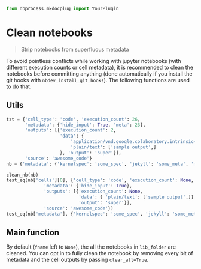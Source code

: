<!-- WARNING: THIS FILE WAS AUTOGENERATED! DO NOT EDIT! -->
<div class="codecell" markdown="1">
<div class="input_area" markdown="1">


```python
from nbprocess.mkdocplug import YourPlugin
```

</div>

</div>

# Clean notebooks

> Strip notebooks from superfluous metadata

To avoid pointless conflicts while working with jupyter notebooks (with different execution counts or cell metadata), it is recommended to clean the notebooks before committing anything (done automatically if you install the git hooks with `nbdev_install_git_hooks`). The following functions are used to do that.

## Utils
<div class="codecell" markdown="1">
<div class="input_area" markdown="1">


```python
tst = {'cell_type': 'code', 'execution_count': 26,
       'metadata': {'hide_input': True, 'meta': 23},
       'outputs': [{'execution_count': 2,
                    'data': {
                        'application/vnd.google.colaboratory.intrinsic+json': {'type': 'string'},
                        'plain/text': ['sample output',]
                    }, 'output': 'super'}],
       'source': 'awesome_code'}
nb = {'metadata': {'kernelspec': 'some_spec', 'jekyll': 'some_meta', 'meta': 37}, 'cells': [tst]}

clean_nb(nb)
test_eq(nb['cells'][0], {'cell_type': 'code', 'execution_count': None,
              'metadata': {'hide_input': True},
              'outputs': [{'execution_count': None, 
                           'data': { 'plain/text': ['sample output',]},
                           'output': 'super'}],
              'source': 'awesome_code'})
test_eq(nb['metadata'], {'kernelspec': 'some_spec', 'jekyll': 'some_meta'})
```

</div>

</div>

## Main function

By default (`fname` left to `None`), the all the notebooks in `lib_folder` are cleaned. You can opt in to fully clean the notebook by removing every bit of metadata and the cell outputs by passing `clear_all=True`.
